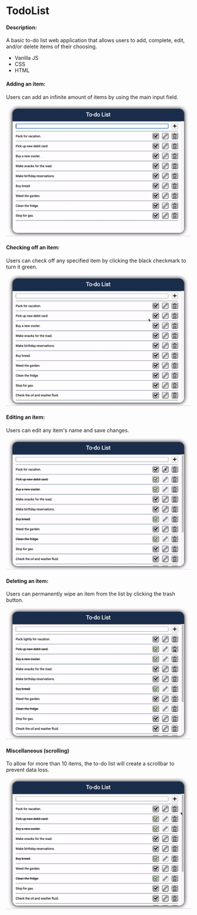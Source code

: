 # TodoList

#### Description:
A basic to-do list web application that allows users to add, complete, edit, and/or delete items of their choosing.
* Vanilla JS
* CSS
* HTML

#### Adding an item:
Users can add an infinite amount of items by using the main input field.

![](readmeFiles/Adding.gif)

#### Checking off an item:
Users can check off any specified item by clicking the black checkmark to turn it green.

![](readmeFiles/Completing.gif)

#### Editing an item:
Users can edit any item's name and save changes.

![](readmeFiles/Edit.gif)

#### Deleting an item:
Users can permanently wipe an item from the list by clicking the trash button.

![](readmeFiles/Delete.gif)

#### Miscellaneous (scrolling)
To allow for more than 10 items, the to-do list will create a scrollbar to prevent data loss.

![](readmeFiles/Scroll.gif)
